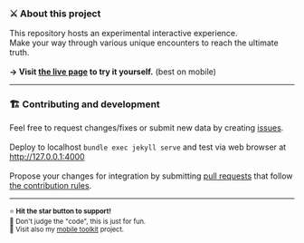 ### ⚔️ About this project
This repository hosts an experimental interactive experience.<br>
Make your way through various unique encounters to reach the ultimate truth.</b><br>
<br>
<b>→ Visit [the live page](https://igpenguin.github.io/webcrawler) to try it yourself.</b> (best on mobile)<br>

----

### 🏗 Contributing and development
Feel free to request changes/fixes or submit new data by creating [issues](https://github.com/IGPenguin/webcrawler/issues).
<br>
<br>
Deploy to localhost ```bundle exec jekyll serve``` and test via web browser at http://127.0.0.1:4000<br><br>
Propose your changes for integration by submitting [pull requests](https://github.com/IGPenguin/webcrawler/pulls) that follow [the contribution rules](https://github.com/IGPenguin/webcrawler/blob/live/.github/CONTRIBUTING.md "the contribution rules").

----

<sup>⭐️ <strong>Hit the star button to support!</strong><br></sup>
<sup>🙈 Don't judge the "code", this is just for fun.<br></sup>
<sup>📱 Visit also my [mobile toolkit](https://github.com/IGPenguin/mobile-toolkit) project.<br></sup>
